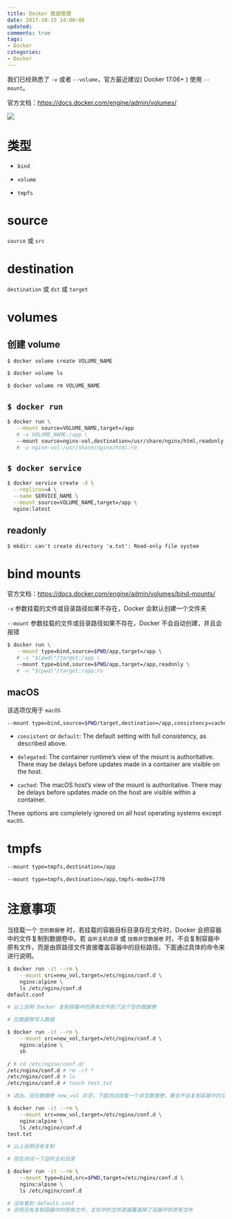 ```yaml
---
title: Docker 数据管理
date: 2017-10-15 14:00:00
updated:
comments: true
tags:
- Docker
categories:
- Docker
---
```


我们已经熟悉了 `-v` 或者 `--volume`，官方最近建议( Docker 17.06+ ) 使用 `--mount`。

官方文档：https://docs.docker.com/engine/admin/volumes/

<!--more-->

![](https://docs.docker.com/engine/admin/volumes/images/types-of-mounts-volume.png)

# 类型

* `bind`

* `volume`

* `tmpfs`

# source

`source` 或 `src`

# destination

`destination` 或 `dst` 或 `target`

# volumes

## 创建 volume

```bash
$ docker volume create VOLUME_NAME

$ docker volume ls

$ docker volume rm VOLUME_NAME
```

## `$ docker run`

```bash
$ docker run \
   --mount source=VOLUME_NAME,target=/app
   # -v VOLUME_NAME:/app \
   --mount source=nginx-vol,destination=/usr/share/nginx/html,readonly
   # -v nginx-vol:/usr/share/nginx/html:ro
```

## `$ docker service`

```bash
$ docker service create -d \
  --replicas=4 \
  --name SERVICE_NAME \
  --mount source=VOLUME_NAME,target=/app \
  nginx:latest
```

## readonly

```
$ mkdir: can't create directory 'a.txt': Read-only file system
```

# bind mounts

官方文档：https://docs.docker.com/engine/admin/volumes/bind-mounts/

`-v` 参数挂载的文件或目录路径如果不存在，Docker 会默认创建一个文件夹

`--mount` 参数挂载的文件或目录路径如果不存在，Docker 不会自动创建，并且会报错

```bash
$ docker run \
   --mount type=bind,source=$PWD/app,target=/app \
   # -v "$(pwd)"/target:/app \
   --mount type=bind,source=$PWD/app,target=/app,readonly \
   # -v "$(pwd)"/target:/app:ro
```

## macOS

该选项仅用于 `macOS`

```bash
--mount type=bind,source=$PWD/target,destination=/app,consistency=cached
```

* `consistent` or `default`: The default setting with full consistency, as described above.

* `delegated`: The container runtime’s view of the mount is authoritative. There may be delays before updates made in a container are visible on the host.

* `cached`: The macOS host’s view of the mount is authoritative. There may be delays before updates made on the host are visible within a container.

These options are completely ignored on all host operating systems except `macOS`.

# tmpfs

```bash
--mount type=tmpfs,destination=/app

--mount type=tmpfs,destination=/app,tmpfs-mode=1770
```

# 注意事项

当挂载一个 `空的数据卷` 时，若挂载的容器目标目录存在文件时，Docker 会把容器中的文件复制到数据卷中。若 `监听主机目录` 或 `挂载非空数据卷` 时，不会复制容器中原有文件，而是由原路径文件直接覆盖容器中的目标路径。下面通过具体的命令来进行说明。

```bash
$ docker run -it --rm \
    --mount src=new_vol,target=/etc/nginx/conf.d \
    nginx:alpine \
    ls /etc/nginx/conf.d
default.conf

# 以上说明 Docker 复制容器中的原有文件到了这个空的数据卷

# 在数据卷写入数据

$ docker run -it --rm \
    --mount src=new_vol,target=/etc/nginx/conf.d \
    nginx:alpine \
    sh

/ # cd /etc/nginx/conf.d/
/etc/nginx/conf.d # rm -rf *
/etc/nginx/conf.d # ls
/etc/nginx/conf.d # touch test.txt

# 退出，现在数据卷 new_vol 非空，下面测试挂载一个非空数据卷，看会不会复制容器中的文件到数据卷。

$ docker run -it --rm \
    --mount src=new_vol,target=/etc/nginx/conf.d \
    nginx:alpine \
    ls /etc/nginx/conf.d
test.txt

# 以上说明没有复制

# 现在测试一下监听主机目录

$ docker run -it --rm \
    --mount type=bind,src=$PWD,target=/etc/nginx/conf.d \
    nginx:alpine \
    ls /etc/nginx/conf.d

# 没有看到 default.conf
# 说明没有复制容器中的原有文件，主机中的文件直接覆盖掉了容器中的原有文件    
```
